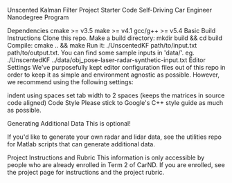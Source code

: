 Unscented Kalman Filter Project Starter Code
Self-Driving Car Engineer Nanodegree Program

Dependencies
cmake >= v3.5
make >= v4.1
gcc/g++ >= v5.4
Basic Build Instructions
Clone this repo.
Make a build directory: mkdir build && cd build
Compile: cmake .. && make
Run it: ./UnscentedKF path/to/input.txt path/to/output.txt. You can find some sample inputs in 'data/'.
eg. ./UnscentedKF ../data/obj_pose-laser-radar-synthetic-input.txt
Editor Settings
We've purposefully kept editor configuration files out of this repo in order to keep it as simple and environment agnostic as possible. However, we recommend using the following settings:

indent using spaces
set tab width to 2 spaces (keeps the matrices in source code aligned)
Code Style
Please stick to Google's C++ style guide as much as possible.

Generating Additional Data
This is optional!

If you'd like to generate your own radar and lidar data, see the utilities repo for Matlab scripts that can generate additional data.

Project Instructions and Rubric
This information is only accessible by people who are already enrolled in Term 2 of CarND. If you are enrolled, see the project page for instructions and the project rubric.
